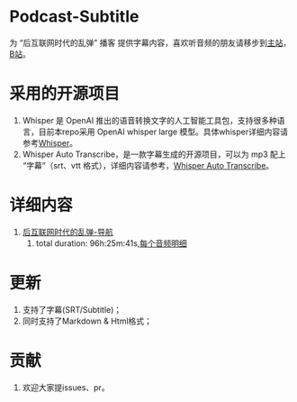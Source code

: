 # Podcast-Subtitle

为 “后互联网时代的乱弹” 播客 提供字幕内容，喜欢听音频的朋友请移步到[主站](https://pie.wetime.com/)，[B站](https://space.bilibili.com/760331/channel/collectiondetail?sid=276050/)。


# 采用的开源项目

1. Whisper 是 OpenAI 推出的语音转换文字的人工智能工具包，支持很多种语言，目前本repo采用 OpenAI whisper  large 模型。具体whisper详细内容请参考[Whisper](https://github.com/openai/whisper/)。
2. Whisper Auto Transcribe，是一款字幕生成的开源项目，可以为 mp3 配上 “字幕”（srt、vtt 格式），详细内容请参考，[Whisper Auto Transcribe](https://github.com/tomchang25/whisper-auto-transcribe)。

# 详细内容
1. [后互联网时代的乱弹-导航](./pie-podcast-nav.md)
   1. total duration: 96h:25m:41s,[每个音频明细](./pie-srt/duration.csv)

# 更新
1. 支持了字幕(SRT/Subtitle)；
2. 同时支持了Markdown & Html格式；

# 贡献
1. 欢迎大家提issues、pr。

